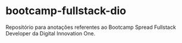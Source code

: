 # bootcamp-fullstack-dio
Repositório para anotações referentes ao Bootcamp Spread Fullstack Developer da Digital Innovation One. 
